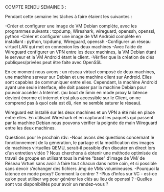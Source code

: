 COMPTE RENDU SEMAINE 3 :

Pendant cette semaine les tâches à faire étaient les suivantes :

-Créer et configurer une image de VM Debian complète, avec les programmes suivants : tcpdump, Wireshark, wireguard, openssh, openssl, python
-Créer et configurer une image de VM Android complète en installant : python, tcpdump, Wireguard, openssh
-Configurer un réseau virtuel LAN qui met en connexion les deux machines
-Avec l’aide de Wireguard configurer un VPN entre les deux machines, la VM Debian étant le serveur et la VM Android étant le client.
-Vérifier que la création de clés publiques/privées peut être faite avec OpenSSL

En ce moment nous avons : un réseau virtuel composé de deux machines, une machine serveur sur Debian et une machine client sur Android. Elles sont capables de communiquer entre elles.
Cependant, la machine Android ayant une seule interface, elle doit passer par la machine Debian pour pouvoir accéder à Internet. (au bout de 5min en mode proxy la latence devient énorme et internet n’est plus accessible sur le Client, on ne comprend pas à quoi cela est dû, rien ne semble saturer le réseau).

Wireguard est installé sur les deux machines et un VPN a été mis en place entre elles. En utilisant Wireshark et en capturant les paquets qui passent par la machine Debian nous pouvons vérifier la poignée de main Wireguard entre les deux machines.

Questions pour le prochain rdv:
-Nous avons des questions concernant le fonctionnement de la génération, le partage et la modification des images de machines virtuelles QEMU, serait-il possible d’en discuter en direct lors d’un entretien vidéo ? Nous cherchons à obtenir une méthode optimisée de travail de groupe en utilisant tous la même “base” d’image de VM/ de Réseau Virtuel sans avoir à faire tout chacun dans notre coin, et si possible sans devoir s’échanger des fichiers .img de VMs volumineuses.
-Pourquoi la latence en mode proxy? Comment la contrer ?
-Plus d’infos sur VC - est-ce qu’on peut utiliser wg pour générer les clés au lieu de openssl ?
-Quelles sont vos disponibilités pour avoir un rendez-vous ?


